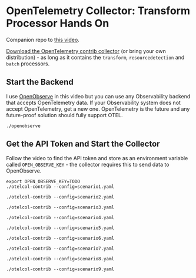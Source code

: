 # OpenTelemetry Collector: Transform Processor Hands On

Companion repo to [this video](https://example.com).

[Download the OpenTelemetry contrib collector](https://github.com/open-telemetry/opentelemetry-collector-releases/releases) (or bring your own distribution) - as long as it contains the `transform`, `resourcedetection` and `batch` processors.

## Start the Backend

I use [OpenObserve](https://github.com/openobserve/openobserve/releases/tag/v0.14.4) in this video but you can use any Observability backend that accepts OpenTelemetry data. If your Observability system does not accept OpenTelemetry, get a new one. OpenTelemetry is the future and any future-proof solution should fully support OTEL.

```
./openobserve
```

## Get the API Token and Start the Collector
Follow the video to find the API token and store as an environment variable called `OPEN_OBSERVE_KEY` - the collector requires this to send data to OpenObserve.

```
export OPEN_OBSERVE_KEY=TODO
./otelcol-contrib --config=scenario1.yaml

./otelcol-contrib --config=scenario2.yaml

./otelcol-contrib --config=scenario3.yaml

./otelcol-contrib --config=scenario4.yaml

./otelcol-contrib --config=scenario5.yaml

./otelcol-contrib --config=scenario6.yaml

./otelcol-contrib --config=scenario7.yaml

./otelcol-contrib --config=scenario8.yaml

./otelcol-contrib --config=scenario9.yaml
```
